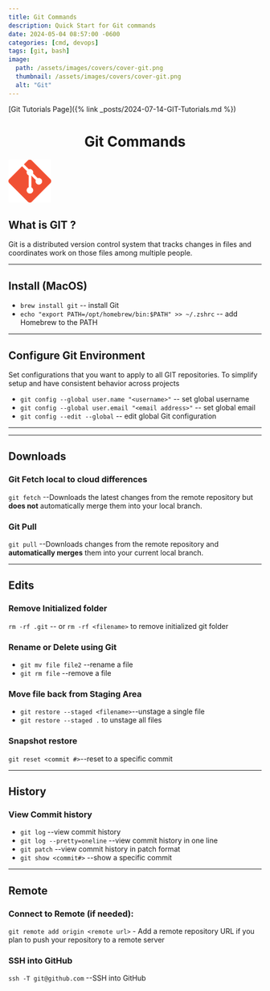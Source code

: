 ```yaml
---
title: Git Commands
description: Quick Start for Git commands
date: 2024-05-04 08:57:00 -0600
categories: [cmd, devops]
tags: [git, bash]
image:
  path: /assets/images/covers/cover-git.png
  thumbnail: /assets/images/covers/cover-git.png
  alt: "Git"
---
```


[Git Tutorials Page]({% link _posts/2024-07-14-GIT-Tutorials.md %})

<h1 style="text-align: center;"> Git Commands</h1>

![Add plugin](/assets/images/content/git-icon.png)

## What is GIT ?

Git is a distributed version control system that tracks changes in files and coordinates work on those files among multiple people.

---

## Install (MacOS)

- `brew install git` -- install Git
- `echo "export PATH=/opt/homebrew/bin:$PATH" >> ~/.zshrc` -- add Homebrew to the PATH

---

## Configure Git Environment

Set configurations that you want to apply to all GIT repositories. To simplify setup and have consistent behavior across projects

- `git config --global user.name "<username>"` -- set global username
- `git config --global user.email "<email address>"` -- set global email
- `git config --edit --global` -- edit global Git configuration

---

---

## **Downloads**

### Git Fetch local to cloud differences

`git fetch` --Downloads the latest changes from the remote repository but **does not** automatically merge them into your local branch.

### Git Pull

`git pull` --Downloads changes from the remote repository and **automatically merges** them into your current local branch.

---

## **Edits**

### Remove Initialized folder

`rm -rf .git` -- or `rm -rf <filename>` to remove initialized git folder

### Rename or Delete using Git

- `git mv file file2` --rename a file
- `git rm file` --remove a file

### Move file back from Staging Area

- `git restore --staged <filename>`--unstage a single file
- `git restore --staged .` to unstage all files

### Snapshot restore

`git reset <commit #>`--reset to a specific commit

---

## **History**

### View Commit history

- `git log` --view commit history
- `git log --pretty=oneline` --view commit history in one line
- `git patch` --view commit history in patch format
- `git show <commit#>` --show a specific commit

---

## **Remote**

### Connect to Remote (if needed):

`git remote add origin <remote url>` - Add a remote repository URL if you plan to push your repository to a remote server

### SSH into GitHub

`ssh -T git@github.com` --SSH into GitHub

